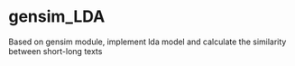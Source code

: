 # gensim_LDA
Based on gensim module, implement lda model and calculate the similarity between short-long texts
